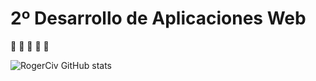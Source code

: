 # 2º Desarrollo de Aplicaciones Web
:construction_worker: :construction: :construction: :construction: :construction:


![RogerCiv GitHub stats](https://github-readme-stats.vercel.app/api?username=rogerciv&show_icons=true&theme=tokyonight&show=reviews,discussions_started,discussions_answered,prs_merged,prs_merged_percentage)

